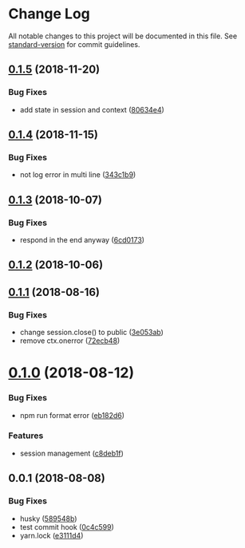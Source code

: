 # Change Log

All notable changes to this project will be documented in this file. See [standard-version](https://github.com/conventional-changelog/standard-version) for commit guidelines.

<a name="0.1.5"></a>
## [0.1.5](https://github.com/36node/whisper/compare/v0.1.4...v0.1.5) (2018-11-20)


### Bug Fixes

* add state in session and context ([80634e4](https://github.com/36node/whisper/commit/80634e4))



<a name="0.1.4"></a>
## [0.1.4](https://github.com/36node/whisper/compare/v0.1.3...v0.1.4) (2018-11-15)


### Bug Fixes

* not log error in multi line ([343c1b9](https://github.com/36node/whisper/commit/343c1b9))



<a name="0.1.3"></a>
## [0.1.3](https://github.com/36node/whisper/compare/v0.1.2...v0.1.3) (2018-10-07)


### Bug Fixes

* respond in the end anyway ([6cd0173](https://github.com/36node/whisper/commit/6cd0173))



<a name="0.1.2"></a>
## [0.1.2](https://github.com/36node/whisper/compare/v0.1.1...v0.1.2) (2018-10-06)



<a name="0.1.1"></a>
## [0.1.1](https://github.com/36node/whisper/compare/v0.1.0...v0.1.1) (2018-08-16)


### Bug Fixes

* change session.close() to public ([3e053ab](https://github.com/36node/whisper/commit/3e053ab))
* remove ctx.onerror ([72ecb48](https://github.com/36node/whisper/commit/72ecb48))



<a name="0.1.0"></a>
# [0.1.0](https://github.com/36node/whisper/compare/v0.0.1...v0.1.0) (2018-08-12)


### Bug Fixes

* npm run format error ([eb182d6](https://github.com/36node/whisper/commit/eb182d6))


### Features

* session management ([c8deb1f](https://github.com/36node/whisper/commit/c8deb1f))



<a name="0.0.1"></a>
## 0.0.1 (2018-08-08)


### Bug Fixes

* husky ([589548b](https://github.com/36node/whisper/commit/589548b))
* test commit hook ([0c4c599](https://github.com/36node/whisper/commit/0c4c599))
* yarn.lock ([e3111d4](https://github.com/36node/whisper/commit/e3111d4))
